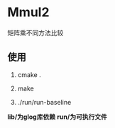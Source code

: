 # Mmul2
矩阵乘不同方法比较

## 使用
1. cmake .

2. make
 
3. ./run/run-baseline

**lib/为glog库依赖**
**run/为可执行文件**
